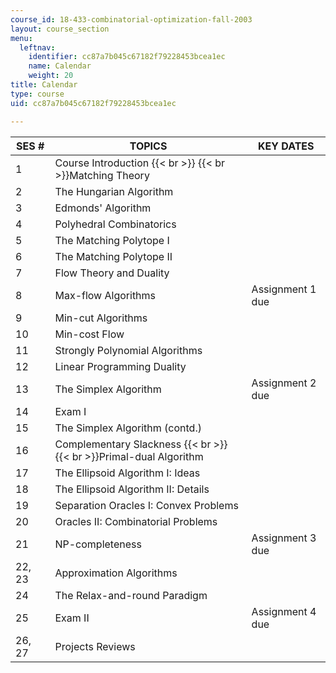```yaml
---
course_id: 18-433-combinatorial-optimization-fall-2003
layout: course_section
menu:
  leftnav:
    identifier: cc87a7b045c67182f79228453bcea1ec
    name: Calendar
    weight: 20
title: Calendar
type: course
uid: cc87a7b045c67182f79228453bcea1ec

---
```


| SES # | TOPICS | KEY DATES |
| --- | --- | --- |
| 1 | Course Introduction  {{< br >}}  {{< br >}}Matching Theory | &nbsp; |
| 2 | The Hungarian Algorithm | &nbsp; |
| 3 | Edmonds' Algorithm | &nbsp; |
| 4 | Polyhedral Combinatorics | &nbsp; |
| 5 | The Matching Polytope I | &nbsp; |
| 6 | The Matching Polytope II | &nbsp; |
| 7 | Flow Theory and Duality | &nbsp; |
| 8 | Max-flow Algorithms | Assignment 1 due |
| 9 | Min-cut Algorithms | &nbsp; |
| 10 | Min-cost Flow | &nbsp; |
| 11 | Strongly Polynomial Algorithms | &nbsp; |
| 12 | Linear Programming Duality | &nbsp; |
| 13 | The Simplex Algorithm | Assignment 2 due |
| 14 | Exam I | &nbsp; |
| 15 | The Simplex Algorithm (contd.) | &nbsp; |
| 16 | Complementary Slackness  {{< br >}}  {{< br >}}Primal-dual Algorithm | &nbsp; |
| 17 | The Ellipsoid Algorithm I: Ideas | &nbsp; |
| 18 | The Ellipsoid Algorithm II: Details | &nbsp; |
| 19 | Separation Oracles I: Convex Problems | &nbsp; |
| 20 | Oracles II: Combinatorial Problems | &nbsp; |
| 21 | NP-completeness | Assignment 3 due |
| 22, 23 | Approximation Algorithms | &nbsp; |
| 24 | The Relax-and-round Paradigm | &nbsp; |
| 25 | Exam II | Assignment 4 due |
| 26, 27 | Projects Reviews |